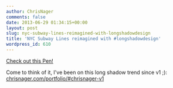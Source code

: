 ```yaml
---
author: ChrisNager
comments: false
date: 2013-06-29 01:34:15+00:00
layout: post
slug: nyc-subway-lines-reimagined-with-longshadowdesign
title: 'NYC Subway Lines reimagined with #longshadowdesign'
wordpress_id: 610
---
```


<code></code><a href="http://codepen.io/ChrisNager/pen/zDnJH">Check out this Pen!</a>




Come to think of it, I've been on this long shadow trend since v1 ;): [chrisnager.com/portfolio/#chrisnager-v1](//chrisnager.com/portfolio/#chrisnager-v1)
